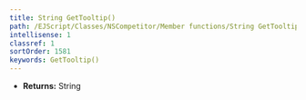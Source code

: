 ```yaml
---
title: String GetTooltip()
path: /EJScript/Classes/NSCompetitor/Member functions/String GetTooltip()
intellisense: 1
classref: 1
sortOrder: 1581
keywords: GetTooltip()
---
```



* **Returns:** String


